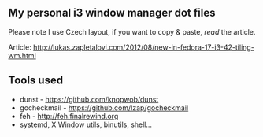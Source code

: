 My personal i3 window manager dot files
---------------------------------------

Please note I use Czech layout, if you want to copy & paste, _read_ the article.

Article: http://lukas.zapletalovi.com/2012/08/new-in-fedora-17-i3-42-tiling-wm.html

Tools used
----------

* dunst - https://github.com/knopwob/dunst
* gocheckmail - https://github.com/lzap/gocheckmail
* feh - http://feh.finalrewind.org
* systemd, X Window utils, binutils, shell...
